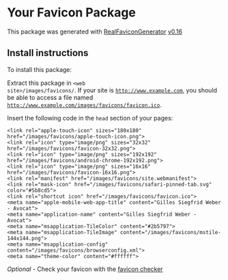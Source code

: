 # Your Favicon Package

This package was generated with [RealFaviconGenerator](https://realfavicongenerator.net/) [v0.16](https://realfavicongenerator.net/change_log#v0.16)

## Install instructions

To install this package:

Extract this package in <code>&lt;web site&gt;/images/favicons/</code>. If your site is <code>http://www.example.com</code>, you should be able to access a file named <code>http://www.example.com/images/favicons/favicon.ico</code>.

Insert the following code in the `head` section of your pages:

    <link rel="apple-touch-icon" sizes="180x180" href="/images/favicons/apple-touch-icon.png">
    <link rel="icon" type="image/png" sizes="32x32" href="/images/favicons/favicon-32x32.png">
    <link rel="icon" type="image/png" sizes="192x192" href="/images/favicons/android-chrome-192x192.png">
    <link rel="icon" type="image/png" sizes="16x16" href="/images/favicons/favicon-16x16.png">
    <link rel="manifest" href="/images/favicons/site.webmanifest">
    <link rel="mask-icon" href="/images/favicons/safari-pinned-tab.svg" color="#5b8cd5">
    <link rel="shortcut icon" href="/images/favicons/favicon.ico">
    <meta name="apple-mobile-web-app-title" content="Gilles Siegfrid Weber - Avocat">
    <meta name="application-name" content="Gilles Siegfrid Weber - Avocat">
    <meta name="msapplication-TileColor" content="#2b5797">
    <meta name="msapplication-TileImage" content="/images/favicons/mstile-144x144.png">
    <meta name="msapplication-config" content="/images/favicons/browserconfig.xml">
    <meta name="theme-color" content="#ffffff">

*Optional* - Check your favicon with the [favicon checker](https://realfavicongenerator.net/favicon_checker)